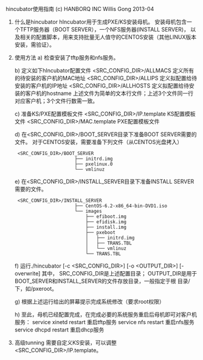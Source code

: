 hincubator使用指南
                                                        (c) HANBORQ INC
                                                            Willis Gong
                                                            2013-04

1) 什么是hincubator
   hIncubator用于生成PXE/KS安装母机。
   安装母机包含一个TFTP服务器（BOOT SERVER），一个NFS服务器(INSTALL SERVER)，
   以及相关的配置脚本，用来支持批量无人值守的CENTOS安装（其他LINUX版本安装，需验证）。

2) 使用方法
   a) 检查安装了tftp服务和nfs服务。

   b) 定义如下hIncubator配置文件
      <SRC_CONFIG_DIR>/ALLMACS   定义所有的待安装的客户机的MAC地址
      <SRC_CONFIG_DIR>/ALLIPS    定义拟配置给待安装的客户机的IP地址
      <SRC_CONFIG_DIR>/ALLHOSTS  定义拟配置给待安装的客户机的hostname
      上述文件为简单的文本行文件；上述3个文件同一行对应客户机；3个文件行数需一致。

   c) 准备KS/PXE配置模板文件
      <SRC_CONFIG_DIR>/IP.template   KS配置模板文件
      <SRC_CONFIG_DIR>/MAC.template  PXE配置模板文件

   d) 在<SRC_CONFIG_DIR>/BOOT_SERVER目录下准备BOOT SERVER需要的文件。
      对于CENTOS安装，需要准备下列文件（从CENTOS光盘拷入）

        <SRC_CONFIG_DIR>/BOOT_SERVER
                             ├── initrd.img
                             ├── pxelinux.0
                             └── vmlinuz

   e) 在<SRC_CONFIG_DIR>/INSTALL_SERVER目录下准备INSTALL SERVER需要的文件。

        <SRC_CONFIG_DIR>/INSTALL_SERVER
                             ├── CentOS-6.2-x86_64-bin-DVD1.iso
                             └── images
                                 ├── efiboot.img
                                 ├── efidisk.img
                                 ├── install.img
                                 ├── pxeboot
                                 │   ├── initrd.img
                                 │   ├── TRANS.TBL
                                 │   └── vmlinuz
                                 └── TRANS.TBL

   f) 运行./hincubator [-c <SRC_CONFIG_DIR>] [-o <OUTPUT_DIR>] [-overwrite]
      其中，
      SRC_CONFIG_DIR是上述配置目录；
      OUTPUT_DIR是用于BOOT_SERVER和INSTALL_SERVER的文件存放目录，一般指定于根
      目录/下，如/pxeroot。

   g) 根据上述运行给出的屏幕提示完成系统修改（要求root权限）

   h) 至此，母机已经配置完成，在完成必要的系统服务重启后母机即可对客户机服务：
         service xinetd restart    重启tftp服务
         service nfs restart       重启nfs服务
         service dhcpd restart     重启dhcp服务

3) 高级tunning
   需要自定义KS安装，可以调整<SRC_CONFIG_DIR>/IP.template。
